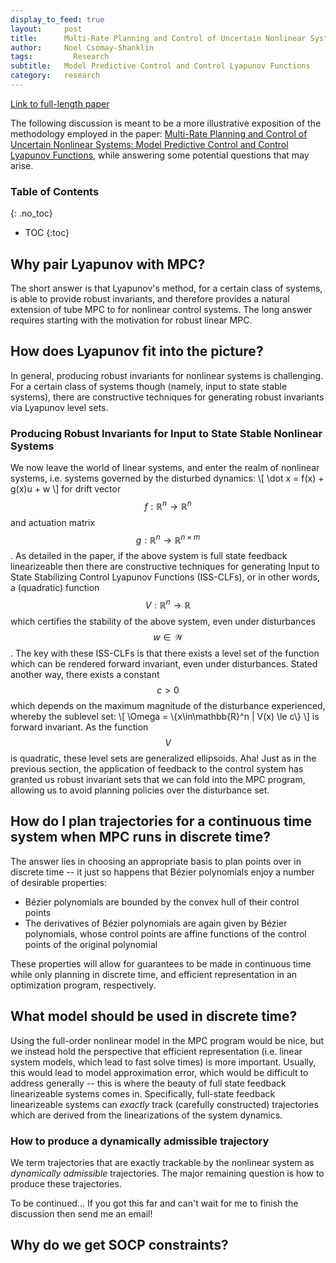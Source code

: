 ```yaml
---
display_to_feed: true
layout:     post
title:      Multi-Rate Planning and Control of Uncertain Nonlinear Systems
author:     Noel Csomay-Shanklin
tags: 		  Research
subtitle:   Model Predictive Control and Control Lyapunov Functions
category:   research
---
```

[Link to full-length paper](https://arxiv.org/pdf/2204.00152.pdf)

The following discussion is meant to be a more illustrative exposition of the methodology employed in the paper: [Multi-Rate Planning and Control of Uncertain Nonlinear Systems: 
Model Predictive Control and Control Lyapunov Functions](https://arxiv.org/pdf/2204.00152.pdf), while answering some potential questions that may arise.

### Table of Contents
{: .no_toc}
* TOC
{:toc}

## Why pair Lyapunov with MPC?
The short answer is that Lyapunov's method, for a certain class of systems, is able to provide robust invariants, and therefore provides a natural extension of tube MPC to for nonlinear control systems. The long answer requires starting with the motivation for robust linear MPC.

## How does Lyapunov fit into the picture?
In general, producing robust invariants for nonlinear systems is challenging. For a certain class of systems though (namely, input to state stable systems), there are constructive techniques for generating robust invariants via Lyapunov level sets.

### Producing Robust Invariants for Input to State Stable Nonlinear Systems
We now leave the world of linear systems, and enter the realm of nonlinear systems, i.e. systems governed by the disturbed dynamics:
\\[
\dot x = f(x) + g(x)u + w
\\]
for drift vector $$f:\mathbb{R}^n \to \mathbb{R}^n$$ and actuation matrix $$g:\mathbb{R}^n\to\mathbb{R}^{n\times m}$$. As detailed in the paper, if the above system is full state feedback linearizeable then there are constructive techniques for generating Input to State Stabilizing Control Lyapunov Functions (ISS-CLFs), or in other words, a (quadratic) function $$V:\mathbb{R}^n\to\mathbb{R}$$ which certifies the stability of the above system, even under disturbances $$w\in \mathcal{W}$$. The key with these ISS-CLFs is that there exists a level set of the function which can be rendered forward invariant, even under disturbances. Stated another way, there exists a constant $$c>0$$ which depends on the maximum magnitude of the disturbance experienced, whereby the sublevel set:
\\[
\Omega = \\{x\in\mathbb{R}^n | V(x) \le c\\}
\\] 
is forward invariant. As the function $$V$$ is quadratic, these level sets are generalized ellipsoids. Aha! Just as in the previous section, the application of feedback to the control system has granted us robust invariant sets that we can fold into the MPC program, allowing us to avoid planning policies over the disturbance set.

## How do I plan trajectories for a continuous time system when MPC runs in discrete time?
The answer lies in choosing an appropriate basis to plan points over in discrete time -- it just so happens that Bézier polynomials enjoy a number of desirable properties: 
* Bézier polynomials are bounded by the convex hull of their control points
* The derivatives of Bézier polynomials are again given by Bézier polynomials, whose control points are affine functions of the control points of the original polynomial

These properties will allow for guarantees to be made in continuous time while only planning in discrete time, and efficient representation in an optimization program, respectively.

## What model should be used in discrete time?
Using the full-order nonlinear model in the MPC program would be nice, but we instead hold the perspective that efficient representation (i.e. linear system models, which lead to fast solve times) is more important. Usually, this would lead to model approximation error, which would be difficult to address generally -- this is where the beauty of full state feedback linearizeable systems comes in. Specifically, full-state feedback linearizeable systems can *exactly* track (carefully constructed) trajectories which are derived from the linearizations of the system dynamics. 

### How to produce a dynamically admissible trajectory
We term trajectories that are exactly trackable by the nonlinear system as *dynamically admissible* trajectories. The major remaining question is how to produce these trajectories. 

To be continued... If you got this far and can't wait for me to finish the discussion then send me an email!

## Why do we get SOCP constraints?




<!-- <iframe style="width:100%" height="1000px" src="https://noelc-s.github.io/website/img/CDC_2022____Multi_Rate_MPC_Long.pdf" frameborder="0" allowfullscreen></iframe> -->
